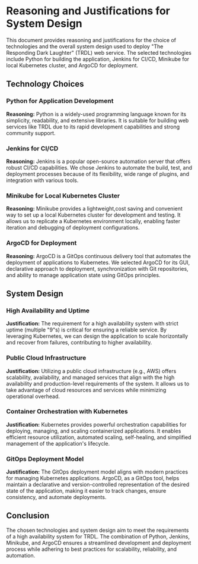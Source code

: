 # Reasoning and Justifications for System Design

This document provides reasoning and justifications for the choice of technologies and the overall system design used to deploy "The Responding Dark Laughter" (TRDL) web service. The selected technologies include Python for building the application, Jenkins for CI/CD, Minikube for local Kubernetes cluster, and ArgoCD for deployment.

## Technology Choices

### Python for Application Development

**Reasoning:**
Python is a widely-used programming language known for its simplicity, readability, and extensive libraries. It is suitable for building web services like TRDL due to its rapid development capabilities and strong community support.

### Jenkins for CI/CD

**Reasoning:**
Jenkins is a popular open-source automation server that offers robust CI/CD capabilities. We chose Jenkins to automate the build, test, and deployment processes because of its flexibility, wide range of plugins, and integration with various tools.

### Minikube for Local Kubernetes Cluster

**Reasoning:**
Minikube provides a lightweight,cost saving and convenient way to set up a local Kubernetes cluster for development and testing. It allows us to replicate a Kubernetes environment locally, enabling faster iteration and debugging of deployment configurations.

### ArgoCD for Deployment

**Reasoning:**
ArgoCD is a GitOps continuous delivery tool that automates the deployment of applications to Kubernetes. We selected ArgoCD for its GUI, declarative approach to deployment, synchronization with Git repositories, and ability to manage application state using GitOps principles.

## System Design

### High Availability and Uptime

**Justification:**
The requirement for a high availability system with strict uptime (multiple "9"s) is critical for ensuring a reliable service. By leveraging Kubernetes, we can design the application to scale horizontally and recover from failures, contributing to higher availability.

### Public Cloud Infrastructure

**Justification:**
Utilizing a public cloud infrastructure (e.g., AWS) offers scalability, availability, and managed services that align with the high availability and production-level requirements of the system. It allows us to take advantage of cloud resources and services while minimizing operational overhead.

### Container Orchestration with Kubernetes

**Justification:**
Kubernetes provides powerful orchestration capabilities for deploying, managing, and scaling containerized applications. It enables efficient resource utilization, automated scaling, self-healing, and simplified management of the application's lifecycle.

### GitOps Deployment Model

**Justification:**
The GitOps deployment model aligns with modern practices for managing Kubernetes applications. ArgoCD, as a GitOps tool, helps maintain a declarative and version-controlled representation of the desired state of the application, making it easier to track changes, ensure consistency, and automate deployments.

## Conclusion

The chosen technologies and system design aim to meet the requirements of a high availability system for TRDL. The combination of Python, Jenkins, Minikube, and ArgoCD ensures a streamlined development and deployment process while adhering to best practices for scalability, reliability, and automation.

